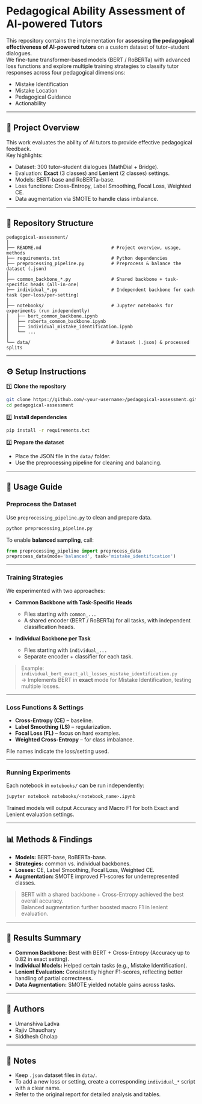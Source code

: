 # Pedagogical Ability Assessment of AI-powered Tutors

This repository contains the implementation for **assessing the pedagogical effectiveness of AI-powered tutors** on a custom dataset of tutor–student dialogues.  
We fine-tune transformer-based models (BERT / RoBERTa) with advanced loss functions and explore multiple training strategies to classify tutor responses across four pedagogical dimensions:

- Mistake Identification  
- Mistake Location  
- Pedagogical Guidance  
- Actionability

---

## 📌 Project Overview
This work evaluates the ability of AI tutors to provide effective pedagogical feedback.  
Key highlights:
- Dataset: 300 tutor–student dialogues (MathDial + Bridge).  
- Evaluation: **Exact** (3 classes) and **Lenient** (2 classes) settings.  
- Models: BERT-base and RoBERTa-base.  
- Loss functions: Cross-Entropy, Label Smoothing, Focal Loss, Weighted CE.  
- Data augmentation via SMOTE to handle class imbalance.

---
## 📂 Repository Structure
```
pedagogical-assessment/
│
├── README.md                          # Project overview, usage, methods
├── requirements.txt                   # Python dependencies
├── preprocessing_pipeline.py          # Preprocess & balance the dataset (.json)
│
├── common_backbone_*.py               # Shared backbone + task-specific heads (all-in-one)
├── individual_*.py                    # Independent backbone for each task (per-loss/per-setting)
│
├── notebooks/                         # Jupyter notebooks for experiments (run independently)
│   ├── bert_common_backbone.ipynb
│   ├── roberta_common_backbone.ipynb
│   ├── individual_mistake_identification.ipynb
│   └── ...
│
└── data/                              # Dataset (.json) & processed splits
```

---

## ⚙️ Setup Instructions

1️⃣ **Clone the repository**
```bash
git clone https://github.com/<your-username>/pedagogical-assessment.git
cd pedagogical-assessment
```

2️⃣ **Install dependencies**
```bash
pip install -r requirements.txt
```

3️⃣ **Prepare the dataset**
- Place the JSON file in the `data/` folder.
- Use the preprocessing pipeline for cleaning and balancing.

---

## 🧭 Usage Guide

### Preprocess the Dataset
Use `preprocessing_pipeline.py` to clean and prepare data.

```bash
python preprocessing_pipeline.py
```

To enable **balanced sampling**, call:
```python
from preprocessing_pipeline import preprocess_data
preprocess_data(mode='balanced', task='mistake_identification')
```

---
### Training Strategies
We experimented with two approaches:

- **Common Backbone with Task-Specific Heads**  
  - Files starting with `common_...`  
  - A shared encoder (BERT / RoBERTa) for all tasks, with independent classification heads.

- **Individual Backbone per Task**  
  - Files starting with `individual_...`  
  - Separate encoder + classifier for each task.

> Example:  
> `individual_bert_exact_all_losses_mistake_identification.py`  
> → Implements BERT in **exact** mode for Mistake Identification, testing multiple losses.

---

### Loss Functions & Settings
- **Cross-Entropy (CE)** – baseline.  
- **Label Smoothing (LS)** – regularization.  
- **Focal Loss (FL)** – focus on hard examples.  
- **Weighted Cross-Entropy** – for class imbalance.

File names indicate the loss/setting used.

---

### Running Experiments
Each notebook in `notebooks/` can be run independently:

```bash
jupyter notebook notebooks/<notebook_name>.ipynb
```

Trained models will output Accuracy and Macro F1 for both Exact and Lenient evaluation settings.

---

## 📊 Methods & Findings
- **Models:** BERT-base, RoBERTa-base.  
- **Strategies:** common vs. individual backbones.  
- **Losses:** CE, Label Smoothing, Focal Loss, Weighted CE.  
- **Augmentation:** SMOTE improved F1-scores for underrepresented classes.  

> BERT with a shared backbone + Cross-Entropy achieved the best overall accuracy.  
> Balanced augmentation further boosted macro F1 in lenient evaluation.

---

## 🧪 Results Summary
- **Common Backbone:** Best with BERT + Cross-Entropy (Accuracy up to 0.82 in exact setting).  
- **Individual Models:** Helped certain tasks (e.g., Mistake Identification).  
- **Lenient Evaluation:** Consistently higher F1-scores, reflecting better handling of partial correctness.  
- **Data Augmentation:** SMOTE yielded notable gains across tasks.

---

## 👥 Authors
- Umanshiva Ladva  
- Rajiv Chaudhary  
- Siddhesh Gholap  

---

## 📝 Notes
- Keep `.json` dataset files in `data/`.  
- To add a new loss or setting, create a corresponding `individual_*` script with a clear name.  
- Refer to the original report for detailed analysis and tables.
